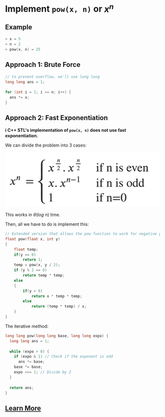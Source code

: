 # Implement `pow(x, n)` or $x^n$

## Example

```cpp
> x = 5
> n = 2
> pow(x, n) = 25
```

## Approach 1: Brute Force

```cpp
// to prevent overflow, we'll use long long
long long ans = 1;

for (int i = 1; i <= n; i++) {
  ans *= x;
}
```

## Approach 2: Fast Exponentiation

**ℹ️ C++ STL's implementation of `pow(x, n)` does not use fast exponentiation.**

We can divide the problem into $3$ cases:

![Image](ex.png)

This works in $\theta(log \ n)$ time.

Then, all we have to do is implement this:

```cpp
// Extended version that allows the pow function to work for negative y and float x.
float pow(float x, int y)
{
    float temp;
    if(y == 0)
        return 1;
    temp = pow(x, y / 2);
    if (y % 2 == 0)
        return temp * temp;
    else
    {
        if(y > 0)
            return x * temp * temp;
        else
            return (temp * temp) / x;
    }
}
```

The iterative method:

```cpp
long long pow(long long base, long long expo) {
  long long ans = 1;

  while (expo > 0) {
    if (expo & 1) // Check if the exponent is odd
      ans *= base;
    base *= base;
    expo >>= 1; // Divide by 2
  }

  return ans;
}
```

## **[Learn More](https://www.geeksforgeeks.org/write-a-c-program-to-calculate-powxn/)**
